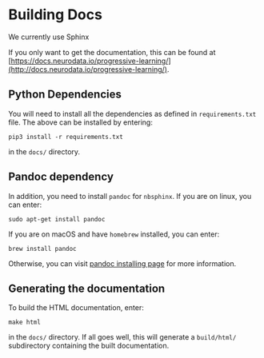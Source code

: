 # Building Docs

We currently use Sphinx

If you only want to get the documentation, this can be found at [https://docs.neurodata.io/progressive-learning/](http://docs.neurodata.io/progressive-learning/).

## Python Dependencies

You will need to install all the dependencies as defined in `requirements.txt` file. The above can be installed by entering:

    pip3 install -r requirements.txt

in the `docs/` directory.

## Pandoc dependency

In addition, you need to install `pandoc` for `nbsphinx`. If you are on linux, you can enter:

    sudo apt-get install pandoc

If you are on macOS and have `homebrew` installed, you can enter:

    brew install pandoc

Otherwise, you can visit [pandoc installing page](https://pandoc.org/installing.html) for more information.

## Generating the documentation

To build the HTML documentation, enter:

    make html

in the `docs/` directory. If all goes well, this will generate a `build/html/` subdirectory containing the built documentation.